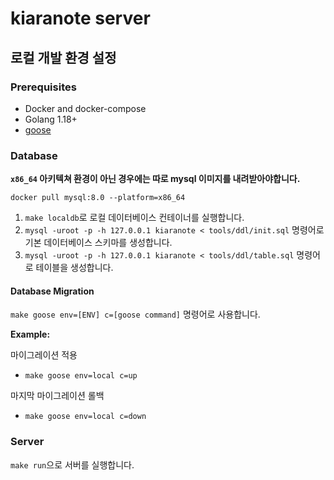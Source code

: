 # kiaranote server 

## 로컬 개발 환경 설정

### Prerequisites

- Docker and docker-compose
- Golang 1.18+
- [goose](https://github.com/pressly/goose)

### Database

**`x86_64` 아키텍쳐 환경이 아닌 경우에는 따로 mysql 이미지를 내려받아야합니다.**

```
docker pull mysql:8.0 --platform=x86_64
```

1. `make localdb`로 로컬 데이터베이스 컨테이너를 실행합니다.
2. `mysql -uroot -p -h 127.0.0.1 kiaranote < tools/ddl/init.sql` 명령어로 기본 데이터베이스 스키마를 생성합니다.
2. `mysql -uroot -p -h 127.0.0.1 kiaranote < tools/ddl/table.sql` 명령어로 테이블을 생성합니다.

#### Database Migration

`make goose env=[ENV] c=[goose command]` 명령어로 사용합니다.

**Example:**

마이그레이션 적용
- `make goose env=local c=up`

마지막 마이그레이션 롤백
- `make goose env=local c=down`

### Server

`make run`으로 서버를 실행합니다.
